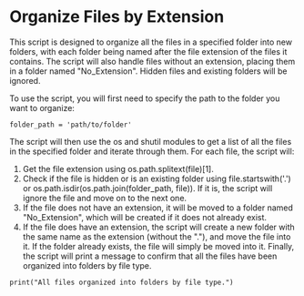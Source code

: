 # Organize Files by Extension

This script is designed to organize all the files in a specified folder into new folders, with each folder being named after the file extension of the files it contains. The script will also handle files without an extension, placing them in a folder named "No_Extension". Hidden files and existing folders will be ignored.

To use the script, you will first need to specify the path to the folder you want to organize:

```
folder_path = 'path/to/folder'
```

The script will then use the os and shutil modules to get a list of all the files in the specified folder and iterate through them. For each file, the script will:

1. Get the file extension using os.path.splitext(file)[1].
2. Check if the file is hidden or is an existing folder using file.startswith('.') or os.path.isdir(os.path.join(folder_path, file)). If it is, the script will ignore the file and move on to the next one.
3. If the file does not have an extension, it will be moved to a folder named "No_Extension", which will be created if it does not already exist.
4. If the file does have an extension, the script will create a new folder with the same name as the extension (without the "."), and move the file into it. If the folder already exists, the file will simply be moved into it.
Finally, the script will print a message to confirm that all the files have been organized into folders by file type.
```
print("All files organized into folders by file type.")
```
